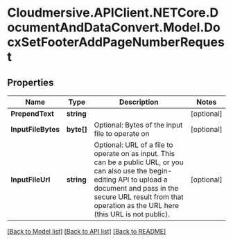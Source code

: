 # Cloudmersive.APIClient.NETCore.DocumentAndDataConvert.Model.DocxSetFooterAddPageNumberRequest
## Properties

Name | Type | Description | Notes
------------ | ------------- | ------------- | -------------
**PrependText** | **string** |  | [optional] 
**InputFileBytes** | **byte[]** | Optional: Bytes of the input file to operate on | [optional] 
**InputFileUrl** | **string** | Optional: URL of a file to operate on as input.  This can be a public URL, or you can also use the begin-editing API to upload a document and pass in the secure URL result from that operation as the URL here (this URL is not public). | [optional] 

[[Back to Model list]](../README.md#documentation-for-models) [[Back to API list]](../README.md#documentation-for-api-endpoints) [[Back to README]](../README.md)


